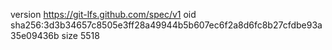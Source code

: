 version https://git-lfs.github.com/spec/v1
oid sha256:3d3b34657c8505e3ff28a49944b5b607ec6f2a8d6fc8b27cfdbe93a35e09436b
size 5518
